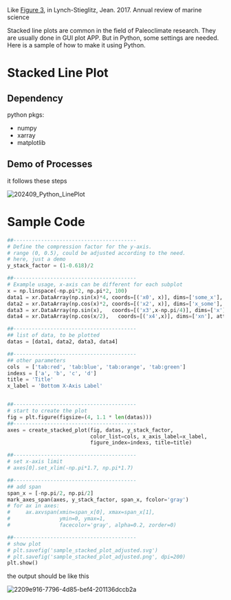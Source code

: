 Like [Figure 3](https://www.annualreviews.org/docserver/fulltext/marine/9/1/ma90083.f3.gif), in Lynch-Stieglitz, Jean. 2017. Annual review of marine science


Stacked line plots are common in the field of Paleoclimate research.
They are usually done in GUI plot APP. But in Python, some
settings are needed. Here is a sample of how to make it using Python.

# Stacked Line Plot

## Dependency

python pkgs:

- numpy
- xarray
- matplotlib


## Demo of Processes

it follows these steps

![202409_Python_LinePlot](https://github.com/user-attachments/assets/c016e261-aa65-4a06-8ad7-0b25988656c0)

# Sample Code

```Python
##----------------------------------------
# Define the compression factor for the y-axis.
# range (0, 0.5), could be adjusted according to the need.
# here, just a demo
y_stack_factor = (1-0.618)/2

##----------------------------------------
# Example usage, x-axis can be different for each subplot
x = np.linspace(-np.pi*2, np.pi*2, 100)
data1 = xr.DataArray(np.sin(x)*4, coords=[('x0', x)], dims=['some_x'], attrs={'long_name': '4 Sine'})
data2 = xr.DataArray(np.cos(x)*2, coords=[('x2', x)], dims=['x_some'], attrs={'long_name': '2 Cosine'})
data3 = xr.DataArray(np.sin(x),   coords=[('x3',x-np.pi/4)], dims=['x'], attrs={'long_name': 'Shifted Sine'})
data4 = xr.DataArray(np.cos(x/2),   coords=[('x4',x)], dims=['xn'], attrs={'long_name': '0.5x freq Cosine'})

##----------------------------------------
## list of data, to be plotted
datas = [data1, data2, data3, data4]

##----------------------------------------
## other parameters
cols  = ['tab:red', 'tab:blue', 'tab:orange', 'tab:green']
indexs = ['a', 'b', 'c', 'd']
title = 'Title'
x_label = 'Bottom X-Axis Label'


##----------------------------------------
# start to create the plot
fig = plt.figure(figsize=(4, 1.1 * len(datas)))
##----------------------------------------
axes = create_stacked_plot(fig, datas, y_stack_factor, 
                           color_list=cols, x_axis_label=x_label, 
                           figure_index=indexs, title=title)

##----------------------------------------
# set x-axis limit
# axes[0].set_xlim(-np.pi*1.7, np.pi*1.7)

##----------------------------------------
## add span
span_x = [-np.pi/2, np.pi/2]
mark_axes_span(axes, y_stack_factor, span_x, fcolor='gray')
# for ax in axes:
#     ax.axvspan(xmin=span_x[0], xmax=span_x[1], 
#                ymin=0, ymax=1, 
#                facecolor='gray', alpha=0.2, zorder=0)

##----------------------------------------
# show plot
# plt.savefig('sample_stacked_plot_adjusted.svg')
# plt.savefig('sample_stacked_plot_adjusted.png', dpi=200)
plt.show()
```

the output should be like this

![2209e916-7796-4d85-bef4-201136dccb2a](https://github.com/user-attachments/assets/06915d6c-2ebb-4952-b15a-2d8cbb2108e3)

